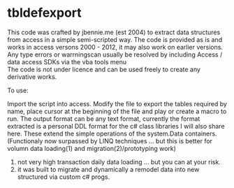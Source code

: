 tbldefexport
============

This code was crafted by jbennie.me (est 2004) to extract data structures from access in a simple semi-scripted way. 
The code is provided as is and works in access versons 2000 - 2012, it may also work on earlier versions. Any type errors or warrningscan usually be resolved by including Access / data access SDKs via the vba tools menu  
The code is not under licence and can be used freely to create any derivative works.


To use: 

Import the script into access. Modify the file to export the tables required by name, place cursor at the beginning of the file and play or create a macro to run. 
The output format can be any text format, currently the format extracted is a personal DDL format for the c# class libraries I will also share here. These extend the simple operations of the system.Data containers. (Functionaly now surpassed by LINQ techniques ... but this is better for volumn data loading(1) and migration(2)/prototyping work)

1) not very high transaction daily data loading ... but you can at your risk. 
2) it was built to migrate and dynamically a remodel data into new structured via custom c# progs.




